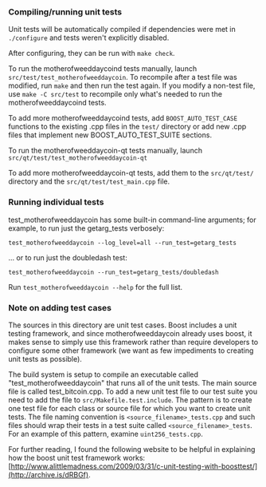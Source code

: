 ### Compiling/running unit tests

Unit tests will be automatically compiled if dependencies were met in `./configure`
and tests weren't explicitly disabled.

After configuring, they can be run with `make check`.

To run the motherofweeddaycoind tests manually, launch `src/test/test_motherofweeddaycoin`. To recompile
after a test file was modified, run `make` and then run the test again. If you
modify a non-test file, use `make -C src/test` to recompile only what's needed
to run the motherofweeddaycoind tests.

To add more motherofweeddaycoind tests, add `BOOST_AUTO_TEST_CASE` functions to the existing
.cpp files in the `test/` directory or add new .cpp files that
implement new BOOST_AUTO_TEST_SUITE sections.

To run the motherofweeddaycoin-qt tests manually, launch `src/qt/test/test_motherofweeddaycoin-qt`

To add more motherofweeddaycoin-qt tests, add them to the `src/qt/test/` directory and
the `src/qt/test/test_main.cpp` file.

### Running individual tests

test_motherofweeddaycoin has some built-in command-line arguments; for
example, to run just the getarg_tests verbosely:

    test_motherofweeddaycoin --log_level=all --run_test=getarg_tests

... or to run just the doubledash test:

    test_motherofweeddaycoin --run_test=getarg_tests/doubledash

Run `test_motherofweeddaycoin --help` for the full list.

### Note on adding test cases

The sources in this directory are unit test cases.  Boost includes a
unit testing framework, and since motherofweeddaycoin already uses boost, it makes
sense to simply use this framework rather than require developers to
configure some other framework (we want as few impediments to creating
unit tests as possible).

The build system is setup to compile an executable called "test_motherofweeddaycoin"
that runs all of the unit tests.  The main source file is called
test_bitcoin.cpp. To add a new unit test file to our test suite you need
to add the file to `src/Makefile.test.include`. The pattern is to create
one test file for each class or source file for which you want to create
unit tests.  The file naming convention is `<source_filename>_tests.cpp`
and such files should wrap their tests in a test suite
called `<source_filename>_tests`. For an example of this pattern,
examine `uint256_tests.cpp`.

For further reading, I found the following website to be helpful in
explaining how the boost unit test framework works:
[http://www.alittlemadness.com/2009/03/31/c-unit-testing-with-boosttest/](http://archive.is/dRBGf).
